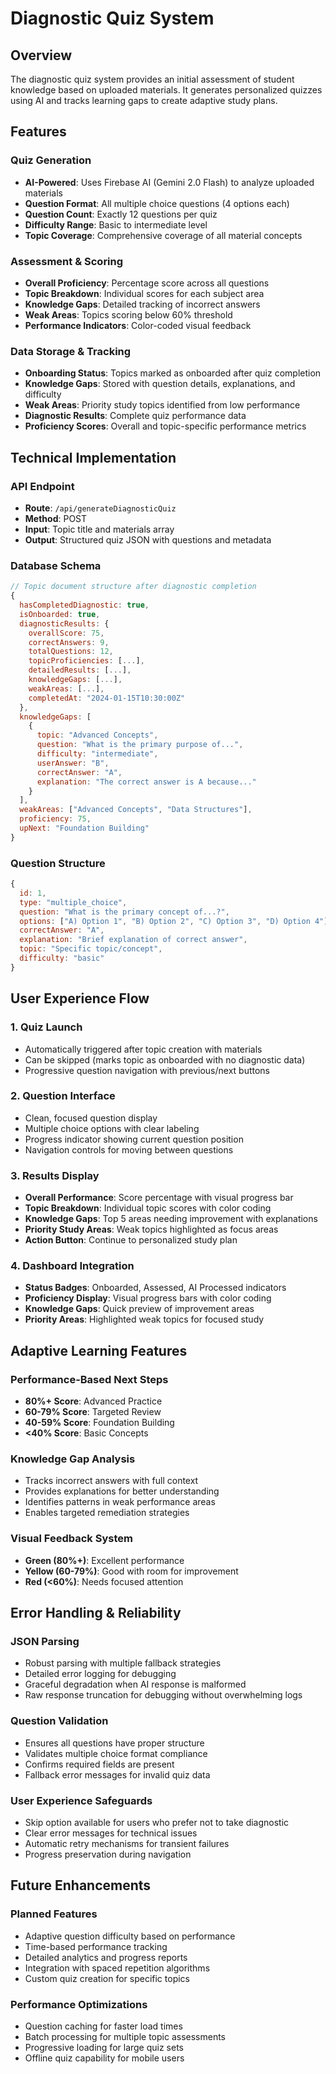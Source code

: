 # Diagnostic Quiz System

## Overview

The diagnostic quiz system provides an initial assessment of student knowledge based on uploaded materials. It generates personalized quizzes using AI and tracks learning gaps to create adaptive study plans.

## Features

### Quiz Generation

-   **AI-Powered**: Uses Firebase AI (Gemini 2.0 Flash) to analyze uploaded materials
-   **Question Format**: All multiple choice questions (4 options each)
-   **Question Count**: Exactly 12 questions per quiz
-   **Difficulty Range**: Basic to intermediate level
-   **Topic Coverage**: Comprehensive coverage of all material concepts

### Assessment & Scoring

-   **Overall Proficiency**: Percentage score across all questions
-   **Topic Breakdown**: Individual scores for each subject area
-   **Knowledge Gaps**: Detailed tracking of incorrect answers
-   **Weak Areas**: Topics scoring below 60% threshold
-   **Performance Indicators**: Color-coded visual feedback

### Data Storage & Tracking

-   **Onboarding Status**: Topics marked as onboarded after quiz completion
-   **Knowledge Gaps**: Stored with question details, explanations, and difficulty
-   **Weak Areas**: Priority study topics identified from low performance
-   **Diagnostic Results**: Complete quiz performance data
-   **Proficiency Scores**: Overall and topic-specific performance metrics

## Technical Implementation

### API Endpoint

-   **Route**: `/api/generateDiagnosticQuiz`
-   **Method**: POST
-   **Input**: Topic title and materials array
-   **Output**: Structured quiz JSON with questions and metadata

### Database Schema

```javascript
// Topic document structure after diagnostic completion
{
  hasCompletedDiagnostic: true,
  isOnboarded: true,
  diagnosticResults: {
    overallScore: 75,
    correctAnswers: 9,
    totalQuestions: 12,
    topicProficiencies: [...],
    detailedResults: [...],
    knowledgeGaps: [...],
    weakAreas: [...],
    completedAt: "2024-01-15T10:30:00Z"
  },
  knowledgeGaps: [
    {
      topic: "Advanced Concepts",
      question: "What is the primary purpose of...",
      difficulty: "intermediate",
      userAnswer: "B",
      correctAnswer: "A",
      explanation: "The correct answer is A because..."
    }
  ],
  weakAreas: ["Advanced Concepts", "Data Structures"],
  proficiency: 75,
  upNext: "Foundation Building"
}
```

### Question Structure

```javascript
{
  id: 1,
  type: "multiple_choice",
  question: "What is the primary concept of...?",
  options: ["A) Option 1", "B) Option 2", "C) Option 3", "D) Option 4"],
  correctAnswer: "A",
  explanation: "Brief explanation of correct answer",
  topic: "Specific topic/concept",
  difficulty: "basic"
}
```

## User Experience Flow

### 1. Quiz Launch

-   Automatically triggered after topic creation with materials
-   Can be skipped (marks topic as onboarded with no diagnostic data)
-   Progressive question navigation with previous/next buttons

### 2. Question Interface

-   Clean, focused question display
-   Multiple choice options with clear labeling
-   Progress indicator showing current question position
-   Navigation controls for moving between questions

### 3. Results Display

-   **Overall Performance**: Score percentage with visual progress bar
-   **Topic Breakdown**: Individual topic scores with color coding
-   **Knowledge Gaps**: Top 5 areas needing improvement with explanations
-   **Priority Study Areas**: Weak topics highlighted as focus areas
-   **Action Button**: Continue to personalized study plan

### 4. Dashboard Integration

-   **Status Badges**: Onboarded, Assessed, AI Processed indicators
-   **Proficiency Display**: Visual progress bars with color coding
-   **Knowledge Gaps**: Quick preview of improvement areas
-   **Priority Areas**: Highlighted weak topics for focused study

## Adaptive Learning Features

### Performance-Based Next Steps

-   **80%+ Score**: Advanced Practice
-   **60-79% Score**: Targeted Review
-   **40-59% Score**: Foundation Building
-   **<40% Score**: Basic Concepts

### Knowledge Gap Analysis

-   Tracks incorrect answers with full context
-   Provides explanations for better understanding
-   Identifies patterns in weak performance areas
-   Enables targeted remediation strategies

### Visual Feedback System

-   **Green (80%+)**: Excellent performance
-   **Yellow (60-79%)**: Good with room for improvement
-   **Red (<60%)**: Needs focused attention

## Error Handling & Reliability

### JSON Parsing

-   Robust parsing with multiple fallback strategies
-   Detailed error logging for debugging
-   Graceful degradation when AI response is malformed
-   Raw response truncation for debugging without overwhelming logs

### Question Validation

-   Ensures all questions have proper structure
-   Validates multiple choice format compliance
-   Confirms required fields are present
-   Fallback error messages for invalid quiz data

### User Experience Safeguards

-   Skip option available for users who prefer not to take diagnostic
-   Clear error messages for technical issues
-   Automatic retry mechanisms for transient failures
-   Progress preservation during navigation

## Future Enhancements

### Planned Features

-   Adaptive question difficulty based on performance
-   Time-based performance tracking
-   Detailed analytics and progress reports
-   Integration with spaced repetition algorithms
-   Custom quiz creation for specific topics

### Performance Optimizations

-   Question caching for faster load times
-   Batch processing for multiple topic assessments
-   Progressive loading for large quiz sets
-   Offline quiz capability for mobile users
